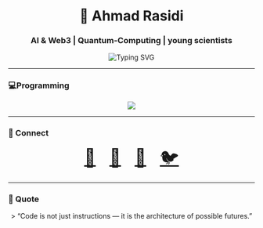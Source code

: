 <!-- 💫 GitHub Profile Ahmad Rasidi -->

<h1 align="center">🚀 Ahmad Rasidi</h1>
<h3 align="center">AI & Web3 | Quantum-Computing | young scientists</h3>

<p align="center">
  <img src="https://readme-typing-svg.herokuapp.com?font=Fira+Code&weight=600&size=22&pause=1000&color=00D4FF&center=true&vCenter=true&width=550&lines=👾+Exploring+AI+Frontiers;🔗+Building+Blockchain+Worlds;🧬+Science+Meets+Tech;🌌+Inventing+Future+Reality" alt="Typing SVG" />
</p>

---

### 💻Programming
<p align="center">
  <img src="https://skillicons.dev/icons?i=python,js,ts,solidity,go,java,cpp,html,css,react,nodejs,mongodb,postgres" />
</p>

---
### 🌌 Connect
<p align="center">
  <a href="mailto:rasidi.basit@gmail.com" style="font-size:36px; margin: 0 12px;">📧</a>
  <a href="https://www.linkedin.com/in/ahmad-rasidi-288b68341" style="font-size:36px; margin: 0 12px;">💼</a>
  <a href="https://github.com/rasidi3112" style="font-size:36px; margin: 0 12px;">🐙</a>
  <a href="https://x.com/EceRasidi" style="font-size:36px; margin: 0 12px;">🐦</a>
</p>



---

### 🔮 Quote
<p align="center">
> “Code is not just instructions — it is the architecture of possible futures.”
</p>
